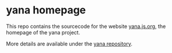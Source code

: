 # yana homepage

This repo contains the sourcecode for the website [yana.js.org](https://yana.js.org),
the homepage of the yana project.

More details are available under the [yana repository](https://github.com/lukasbach/yana).